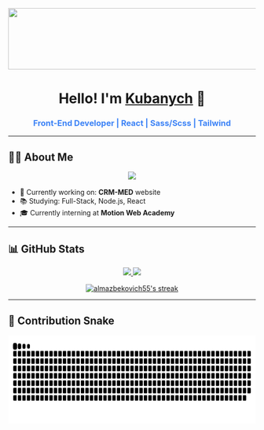 <div align="center">
  <img width="800px" height="125px" src="https://elcho.netlify.app/Liliya-icons/elcho.gif"/>
</div>

<h1 align="center">
  Hello! I'm <a href="" target="_blank">Kubanych</a> 👋  
</h1>

<h3 align="center" style="color:#3b82f6;">Front-End Developer | React | Sass/Scss | Tailwind</h3>

---

## 🙋‍♂️ About Me

<p align="center">
  <img height="50" src="https://readme-typing-svg.herokuapp.com?color=3b82f6&size=24&lines=Front-End+Developer;React+%7C+Redux+%7C+Tailwind+%7C+Scss+%7C+Sass" />
</p>


- 🔨 Currently working on: **CRM-MED** website  
- 📚 Studying: Full-Stack, Node.js, React  
- 🎓 Currently interning at **Motion Web Academy**
---

## 📊 GitHub Stats

<div align="center">
  <a href="https://github.com/almazbekovich55" target="_blank" rel="noopener noreferrer">
    <img src="https://github-readme-stats.vercel.app/api?username=almazbekovich55&show_icons=true&theme=tokyonight&hide_border=true&bg_color=0d1117"/>
  </a>
  <a href="https://github.com/almazbekovich55" target="_blank" rel="noopener noreferrer">
    <img src="https://github-readme-stats.vercel.app/api/top-langs/?username=almazbekovich55&langs_count=8&layout=compact&theme=tokyonight&hide_border=true&bg_color=0d1117"/>
  </a>
</div>

<p align="center" style="margin-top: 15px;">
  <a href="https://github.com/almazbekovich55" target="_blank" rel="noopener noreferrer">
    <img title="GitHub Streak" alt="almazbekovich55's streak" src="https://github-readme-streak-stats.herokuapp.com/?user=almazbekovich55&theme=tokyonight&hide_border=true&stroke=61dafb&background=0d1117"/>
  </a>
</p>

---

## 🐍 Contribution Snake

<p align="center">
  <img
    alt="Github Contribution Snake"
    src="https://raw.githubusercontent.com/platane/snk/output/github-contribution-grid-snake-dark.svg"
    width="800"
    height="180"
  />
</p>
